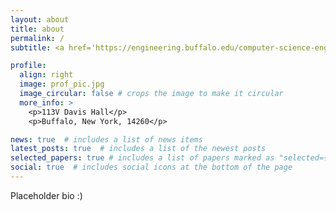 ```yaml
---
layout: about
title: about
permalink: /
subtitle: <a href='https://engineering.buffalo.edu/computer-science-engineering.html'>Department of Computer Science and Engineering, University at Buffalo</a>. 338 Davis Hall, Buffalo, New York 14260.

profile:
  align: right
  image: prof_pic.jpg
  image_circular: false # crops the image to make it circular
  more_info: >
    <p>113V Davis Hall</p>
    <p>Buffalo, New York, 14260</p>

news: true  # includes a list of news items
latest_posts: true  # includes a list of the newest posts
selected_papers: true # includes a list of papers marked as "selected={true}"
social: true  # includes social icons at the bottom of the page
---
```


Placeholder bio :) 
